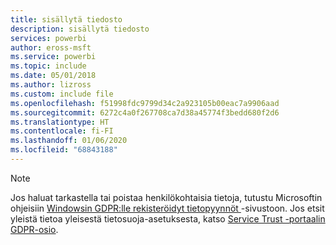 ```yaml
---
title: sisällytä tiedosto
description: sisällytä tiedosto
services: powerbi
author: eross-msft
ms.service: powerbi
ms.topic: include
ms.date: 05/01/2018
ms.author: lizross
ms.custom: include file
ms.openlocfilehash: f51998fdc9799d34c2a923105b00eac7a9906aad
ms.sourcegitcommit: 6272c4a0f267708ca7d38a45774f3bedd680f2d6
ms.translationtype: HT
ms.contentlocale: fi-FI
ms.lasthandoff: 01/06/2020
ms.locfileid: "68843188"
---
```

>[!Note]
>Jos haluat tarkastella tai poistaa henkilökohtaisia tietoja, tutustu Microsoftin ohjeisiin [Windowsin GDPR:lle rekisteröidyt tietopyynnöt ](https://docs.microsoft.com/microsoft-365/compliance/gdpr-dsr-windows) -sivustoon. Jos etsit yleistä tietoa yleisestä tietosuoja-asetuksesta, katso [Service Trust -portaalin GDPR-osio](https://servicetrust.microsoft.com/ViewPage/GDPRGetStarted).
